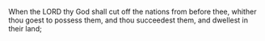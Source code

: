 When the LORD thy God shall cut off the nations from before thee, whither thou goest to possess them, and thou succeedest them, and dwellest in their land;
